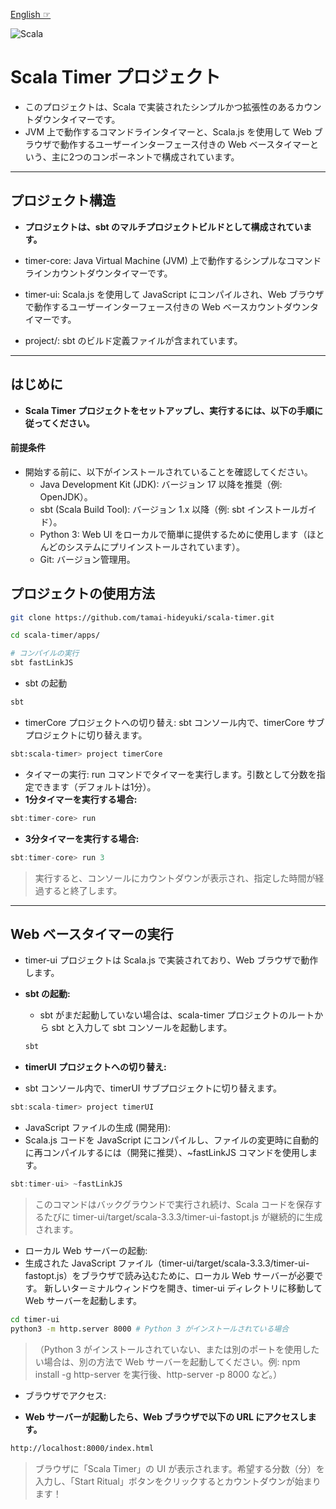 [English ☞](./docs/README.en.md)

![Scala](https://img.shields.io/badge/Scala-3.3.3-red?style=flat-square&logo=scala&logoColor=white)


# Scala Timer プロジェクト

- このプロジェクトは、Scala で実装されたシンプルかつ拡張性のあるカウントダウンタイマーです。
- JVM 上で動作するコマンドラインタイマーと、Scala.js を使用して Web ブラウザで動作するユーザーインターフェース付きの Web ベースタイマーという、主に2つのコンポーネントで構成されています。

---

## プロジェクト構造

- **プロジェクトは、sbt のマルチプロジェクトビルドとして構成されています。**

- timer-core: Java Virtual Machine (JVM) 上で動作するシンプルなコマンドラインカウントダウンタイマーです。
- timer-ui: Scala.js を使用して JavaScript にコンパイルされ、Web ブラウザで動作するユーザーインターフェース付きの Web ベースカウントダウンタイマーです。
- project/: sbt のビルド定義ファイルが含まれています。

---

## はじめに

- **Scala Timer プロジェクトをセットアップし、実行するには、以下の手順に従ってください。**

#### 前提条件

- 開始する前に、以下がインストールされていることを確認してください。
  - Java Development Kit (JDK): バージョン 17 以降を推奨（例: OpenJDK）。
  - sbt (Scala Build Tool): バージョン 1.x 以降（例: sbt インストールガイド）。
  - Python 3: Web UI をローカルで簡単に提供するために使用します（ほとんどのシステムにプリインストールされています）。
  - Git: バージョン管理用。


##  プロジェクトの使用方法

```bash
git clone https://github.com/tamai-hideyuki/scala-timer.git

cd scala-timer/apps/

# コンパイルの実行
sbt fastLinkJS
```

- sbt の起動

```bash
sbt
```

- timerCore プロジェクトへの切り替え: sbt コンソール内で、timerCore サブプロジェクトに切り替えます。

```bash
sbt:scala-timer> project timerCore
```

- タイマーの実行: run コマンドでタイマーを実行します。引数として分数を指定できます（デフォルトは1分）。
- **1分タイマーを実行する場合:**
```Scala
sbt:timer-core> run
```
- **3分タイマーを実行する場合:**
```Scala
sbt:timer-core> run 3
```
>実行すると、コンソールにカウントダウンが表示され、指定した時間が経過すると終了します。


---

## Web ベースタイマーの実行

- timer-ui プロジェクトは Scala.js で実装されており、Web ブラウザで動作します。

- **sbt の起動:**
  - sbt がまだ起動していない場合は、scala-timer プロジェクトのルートから sbt と入力して sbt コンソールを起動します。
   ```bash
   sbt
   ```
- **timerUI プロジェクトへの切り替え:**
- sbt コンソール内で、timerUI サブプロジェクトに切り替えます。
```Scala
sbt:scala-timer> project timerUI
```

- JavaScript ファイルの生成 (開発用):
- Scala.js コードを JavaScript にコンパイルし、ファイルの変更時に自動的に再コンパイルするには（開発に推奨）、~fastLinkJS コマンドを使用します。

```Scala
sbt:timer-ui> ~fastLinkJS
```
>このコマンドはバックグラウンドで実行され続け、Scala コードを保存するたびに timer-ui/target/scala-3.3.3/timer-ui-fastopt.js が継続的に生成されます。

- ローカル Web サーバーの起動:
- 生成された JavaScript ファイル（timer-ui/target/scala-3.3.3/timer-ui-fastopt.js）をブラウザで読み込むために、ローカル Web サーバーが必要です。
新しいターミナルウィンドウを開き、timer-ui ディレクトリに移動して Web サーバーを起動します。

```bash
cd timer-ui
python3 -m http.server 8000 # Python 3 がインストールされている場合
```
>（Python 3 がインストールされていない、または別のポートを使用したい場合は、別の方法で Web サーバーを起動してください。例: npm install -g http-server を実行後、http-server -p 8000 など。）

- ブラウザでアクセス:

- **Web サーバーが起動したら、Web ブラウザで以下の URL にアクセスします。**
```bash
http://localhost:8000/index.html
```

>ブラウザに「Scala Timer」の UI が表示されます。希望する分数（分）を入力し、「Start Ritual」ボタンをクリックするとカウントダウンが始まります！








 




